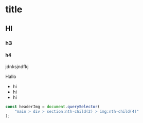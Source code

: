 # title

## HI

### h3

#### h4

jdnksjndfkj

Hallo

-   hi
-   hi
-   hi

```js
const headerImg = document.querySelector(
    "main > div > section:nth-child(2) > img:nth-child(4)"
);
```
